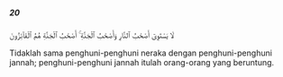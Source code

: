 ##### 20

<span class="ayah">لَا يَسْتَوِىٓ أَصْحَٰبُ ٱلنَّارِ وَأَصْحَٰبُ ٱلْجَنَّةِ ۚ أَصْحَٰبُ ٱلْجَنَّةِ هُمُ ٱلْفَآئِزُونَ</span>

<span class="ayah_translation">Tidaklah sama penghuni-penghuni neraka dengan penghuni-penghuni jannah; penghuni-penghuni jannah itulah orang-orang yang beruntung.</span>
